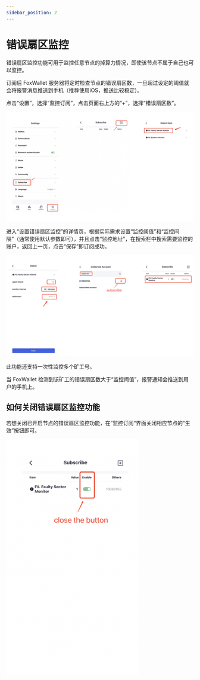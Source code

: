 ```yaml
---
sidebar_position: 2
---
```


# 错误扇区监控
错误扇区监控功能可用于监控任意节点的掉算力情况，即使该节点不属于自己也可以监控。

订阅后 FoxWallet 服务器将定时检查节点的错误扇区数，一旦超过设定的阈值就会将报警消息推送到手机（推荐使用iOS，推送比较稳定）。

点击“设置”，选择“监控订阅”，点击页面右上方的“+”，选择“错误扇区数”。

![](../img/faulty-sector-monitor.png)

进入“设置错误扇区监控”的详情页，根据实际需求设置“监控阈值”和“监控间隔”（通常使用默认参数即可），并且点击“监控地址”，在搜索栏中搜索需要监控的账户，返回上一页，点击“保存”即订阅成功。

![](../img/faulty-sector-monitor2.png)

此功能还支持一次性监控多个矿工号。

当 FoxWallet 检测到该矿工的错误扇区数大于“监控阈值”，报警通知会推送到用户的手机上。

## 如何关闭错误扇区监控功能
若想关闭已开启节点的错误扇区监控功能，在”监控订阅“界面关闭相应节点的“生效”按钮即可。

![](../img/deactive-monitor.png)



